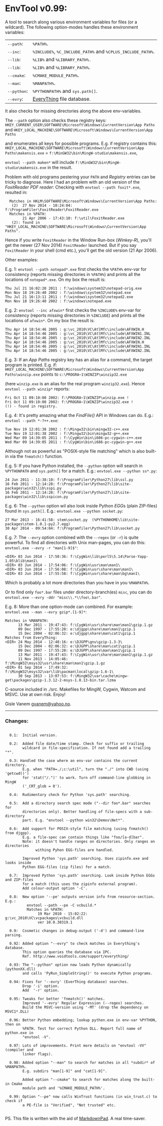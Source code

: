 EnvTool v0.99:
==============

A tool to search along various environment variables for files (or a wildcard). The following option-modes handles
these environment variables:

<table border=0 cellspacing=0>
  <tr>
    <td><tt>--path</tt>:</td> <td><tt>%PATH%</tt>.</td>
  </tr>
  <tr>
    <td><tt>--inc</tt>:</td> <td><tt>%INCLUDE%</tt>, <tt>%C_INCLUDE_PATH%</tt> and <tt>%CPLUS_INCLUDE_PATH%</tt>.</td>
  </tr>
  <tr>
    <td><tt>--lib</tt>:</td> <td><tt>%LIB%</tt> and <tt>%LIBRARY_PATH%.</tt></td>
  </tr>
  <tr>
    <td><tt>--lib</tt>:</td> <td><tt>%LIB%</tt> and <tt>%LIBRARY_PATH%</tt>.</td>
  </tr>
  <tr>
    <td><tt>--cmake</tt>:</td> <td><tt>%CMAKE_MODULE_PATH%</tt>.</td>
  </tr>
  <tr>
    <td><tt>--man</tt>:</td> <td><tt>%MANPATH%</tt>.</td>
  </tr>
  <tr>
    <td><tt>--python</tt>:</td> <td><tt>%PYTHONPATH%</tt> and <tt>sys.path[]</tt>.</td>
  </tr>
  <tr>
    <td><tt>--evry</tt>:</td> <td><a href="http://www.voidtools.com/support/everything/">EveryThing</a> file database.</td>
  </tr>
</table>

It also checks for missing directories along the above env-variables.

The `--path` option also checks these registry keys:
  `HKEY_CURRENT_USER\SOFTWARE\Microsoft\Windows\CurrentVersion\App Paths` and
  `HKEY_LOCAL_MACHINE\SOFTWARE\Microsoft\Windows\CurrentVersion\App Paths`

and enumerates all keys for possible programs. E.g. if registry contains this:
  `HKEY_LOCAL_MACHINE\SOFTWARE\Microsoft\Windows\CurrentVersion\App Paths\makensis.exe` =
   `f:\MinGW32\bin\MingW-studio\makensis.exe`,

`envtool --path maken*` will include `f:\MinGW32\bin\MingW-studio\makensis.exe`
in the result.

Problem with old programs pestering your `PATH` and *Registry* entries can be tricky
to diagnose. Here I had an problem with an old version of the *FoxitReader PDF reader*:
Checking with `envtool --path foxit*.exe`, resulted in:
```
  Matches in HKLM\SOFTWARE\Microsoft\Windows\CurrentVersion\App Paths:
   (2)  27 Nov 2014 - 10:24:04: f:\ProgramFiler\FoxitReader\FoxitReader.exe
  Matches in %PATH:
        21 Apr 2006 - 17:43:10: f:\util\FoxitReader.exe
   (2): found in "HKEY_LOCAL_MACHINE\SOFTWARE\Microsoft\Windows\CurrentVersion\App Paths".
```

Hence if you write `FoxitReader` in the Window Run-box (*Winkey-R*), you'll get the
newer (27 Nov 2014) `FoxitReader` launched. But if you say `FoxitReader` in your shell
(cmd etc.), you'll get the old version (21 Apr 2006).

Other examples:

E.g. 1: `envtool --path notepad*.exe` first checks the `%PATH%` env-var
 for consistency (reports missing directories in `%PATH%`) and prints
 all the locations of `notepad*.exe`. On my box the result is:
```
Thu Jul 21 16:02:20 2011 : f:\windows\system32\notepad-orig.exe
Mon Nov 18 19:26:40 2002 : f:\windows\system32\notepad.exe
Thu Jul 21 16:13:11 2011 : f:\windows\system32\notepad2.exe
Mon Nov 18 19:26:40 2002 : f:\windows\notepad.exe
```

E.g. 2: `envtool --inc afxwin*` first checks the `%INCLUDE%` env-var
for consistency (reports missing directories in `%INCLUDE`) and prints
all the locations of `afxwin*`. On my box the result is:
```
Thu Apr 14 18:54:46 2005 : g:\vc_2010\VC\AtlMfc\include\AFXWIN.H
Thu Apr 14 18:54:46 2005 : g:\vc_2010\VC\AtlMfc\include\AFXWIN1.INL
Thu Apr 14 18:54:46 2005 : g:\vc_2010\VC\AtlMfc\include\AFXWIN2.INL
Thu Apr 14 18:54:46 2005 : g:\vc_2010\VC\AtlMfc\include\AFXWIN.H
Thu Apr 14 18:54:46 2005 : g:\vc_2010\VC\AtlMfc\include\AFXWIN1.INL
Thu Apr 14 18:54:46 2005 : g:\vc_2010\VC\AtlMfc\include\AFXWIN2.INL
```

E.g. 3: If an *App Paths* registry key has an alias for a command, the target
program is printed. E.g. if:
`HKEY_LOCAL_MACHINE\SOFTWARE\Microsoft\Windows\CurrentVersion\App Paths\winzip.exe`
points to `c:\PROGRA~1\WINZIP\winzip32.exe`

(here `winzip.exe` is an alias for the real program `winzip32.exe`). Hence
`envtool --path winzip*` reports:
```
Fri Oct 11 09:10:00 2002: f:\PROGRA~1\WINZIP\winzip.exe !
Fri Oct 11 09:10:00 2002: f:\PROGRA~1\WINZIP\winzip32.exe !
(!) - found in registry.
```

E.g. 4: It's pretty amazing what the *FindFile()* API in Windows can do. E.g.:
`envtool --path *-?++.exe`:
```
Tue Nov 19 12:01:38 2002 : f:\Mingw32\bin\mingw32-c++.exe
Tue Nov 19 12:01:38 2002 : f:\Mingw32\bin\mingw32-g++.exe
Wed Mar 09 14:39:05 2011 : f:\CygWin\bin\i686-pc-cygwin-c++.exe
Wed Mar 09 14:39:05 2011 : f:\CygWin\bin\i686-pc-cygwin-g++.exe
```

Although not as powerful as "POSIX-style file matching" which is also built-in
via the `fnmatch()` function.


E.g. 5: If you have Python installed, the `--python` option will search in
`%PYTHONPATH` and `sys.path[]` for a match. E.g.:
`envtool.exe --python ss*.py`:
```
24 Jun 2011 - 11:38:10: f:\ProgramFiler\Python27\lib\ssl.py
16 Feb 2011 - 12:14:28: f:\ProgramFiler\Python27\lib\site-packages\win32\lib\sspi.py
16 Feb 2011 - 12:14:28: f:\ProgramFiler\Python27\lib\site-packages\win32\lib\sspicon.py
```

E.g. 6: The `--python` option wil also look inside Python *EGG*s (plain ZIP-files) found
in `sys.path[]`. E.g.:
`envtool.exe --python socket.py`:
```
27 Mar 2013 - 16:41:58: stem\socket.py  (%PYTHONHOME\lib\site-packages\stem-1.0.1-py2.7.egg)
30 Apr 2014 - 09:54:04: f:\Programfiler\Python27\lib\socket.py
```

E.g. 7: The `--evry` option combined with the `--regex` (or `-r`) is quite powerful. To find
all directories with Unix man-pages, you can do this:
`envtool.exe --evry -r "man[1-9]$"`:
```
<DIR> 03 Jun 2014 - 17:50:36: f:\CygWin\lib\perl5\5.14\Parse-Yapp-1.05\blib\man1\
<DIR> 03 Jun 2014 - 17:54:06: f:\CygWin\usr\man\man1\
<DIR> 03 Jun 2014 - 17:56:08: f:\CygWin\usr\share\man\man1\
<DIR> 03 Jun 2014 - 17:55:58: f:\CygWin\usr\share\man\bg\man1\
```

Which is probably a lot more directories than you have in you `%MANPATH%`.

Or to find only `foo*.bar` files under directory-branch(es) `misc`, you can do
`envtool.exe --evry -ddr "misc\\.*\\foo\.bar"`.

E.g. 8: More than one option-mode can combined. For example:
`envtool.exe --man --evry gzip*.[1-9]*`:
```
Matches in %MANPATH:
      13 Mar 2011 - 19:47:43: f:\CygWin\usr\share\man\man1\gzip.1.gz
      09 Dec 1997 - 17:55:20: e:\djgpp\share\man\man1\gzip.1
      15 Dec 2004 - 02:06:32: e:\djgpp\share\man\cat1\gzip.1
Matches from EveryThing:
<DIR> 24 May 2014 - 12:48:16: e:\DJGPP\gnu\gzip-1.3-3\
      15 Dec 2004 - 02:06:32: e:\DJGPP\share\man\cat1\gzip.1
      09 Dec 1997 - 17:55:20: e:\DJGPP\share\man\man1\gzip.1
      13 Mar 2011 - 19:47:43: f:\CygWin\usr\share\man\man1\gzip.1.gz
      11 Nov 2013 - 14:05:46: f:\MingW32\msys32\usr\share\man\man1\gzip.1.gz
<DIR> 01 Sep 2014 - 17:49:32: f:\MingW32\msys32\var\lib\pacman\local\gzip-1.6-1\
      30 Sep 2013 - 13:07:53: f:\MingW32\var\cache\mingw-get\packages\gzip-1.3.12-2-msys-1.0.13-bin.tar.lzma
```

C-source included in ./src. Makefiles for MingW, Cygwin, Watcom and MSVC. Use at own
risk. Enjoy!

  Gisle Vanem <gvanem@yahoo.no>.

-------------------------------------------------------------------

### Changes:
```

  0.1:  Initial version.

  0.2:  Added file date/time stamp. Check for suffix or trailing
        wildcard in file-specification. If not found add a trailing "*".

  0.3: Handled the case where an env-var contains the current directory.
        E.g. when "PATH=./;c:\util", turn the "./" into CWD (using 'getcwd()')
        for 'stat("/.")' to work. Turn off command-line globbing in MingW
        ('_CRT_glob = 0').

  0.4:  Rudimentary check for Python 'sys.path' searching.

  0.5:  Add a directory search spec mode ("--dir foo*.bar" searches for
        directories only). Better handling of file-specs with a sub-directory
        part. E.g. "envtool --python win32\Demos\Net*".

  0.6:  Add support for POSIX-style file matching (using fnmatch() from djgpp).
        E.g. a file-spec can contain things like "foo/[a-d]bar".
        Note: it doesn't handle ranges on directories. Only ranges on directories
              withing Pyhon EGG-files are handled.

        Improved Python 'sys.path' searching. Uses zipinfo.exe and looks inside
        Python EGG-files (zip files) for a match.

  0.7:  Improved Python 'sys.path' searching. Look inside Python EGGs and ZIP-files
        for a match (this uses the zipinfo external program).
        Add colour-output option '-C'.

  0.8:  New option '--pe' outputs version info from resource-section. E.g.:
          envtool --path --pe -C vcbuild.*
          Matches in %PATH:
               19 Mar 2010 - 15:02:22: g:\vc_2010\VC\vcpackages\vcbuild.dll
               ver 10.0.30319.1

  0.9:  Cosmetic changes in debug-output ('-d') and command-line parsing.

  0.92: Added option "--evry" to check matches in Everything's database.
        This option queries the database via IPC.
        Ref. http://www.voidtools.com/support/everything/

  0.93: The "--python" option now loads Python dynamically (pythonXX.dll)
        and calls 'PyRun_SimpleString()' to execute Python programs.

  0.94: Fixes for '--evry' (EverThing database) searches.
        Drop '-i' option.
        Add  '-r' option.

  0.95: Tweaks for better 'fnmatch()' matches.
        Improved '--evry' Regular Expression (--regex) searches.
        Build the MSVC-version using '-MT' (drop the dependency on MSVC1*.DLL)

  0.96: Better Python embedding; lookup python.exe in env-var %PYTHON, then on
        %PATH. Test for correct Python DLL. Report full name of python.exe in
        "envtool -V".

  0.97: Lots of improvements. Print more details on "envtool -VV" (compiler and
        linker flags).

  0.98: Added option "--man" to search for matches in all *subdir* of %MANPATH%.
        E.g. subdirs "man[1-9]" and "cat[1-9]".

        Added option "--cmake" to search for matches along the built-in Cmake
        module path and '%CMAKE_MODULE_PATH%'.

  0.99: Option "--pe" now calls WinTrust functions (in win_trust.c) to check if
        a PE-file is "Verified", "Not trusted" etc.


```

PS. This file is written with the aid of [MarkdownPad](http://www.markdownpad.com/).
A real time-saver.
